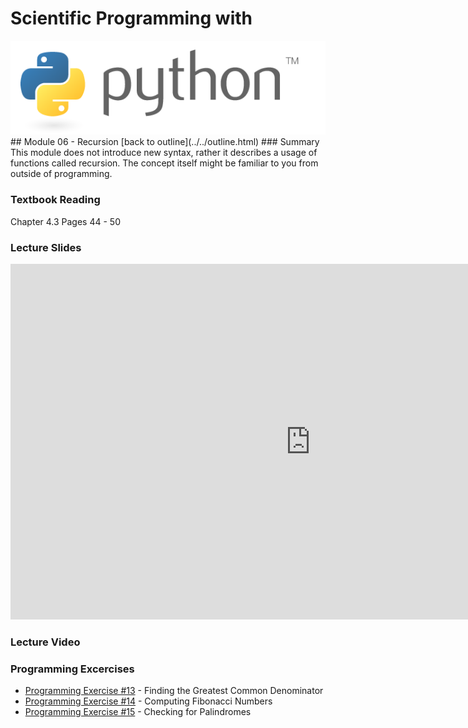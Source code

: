# Scientific Programming with 
<img src="../../imgs/python.png"/>
## Module 06 - Recursion
[back to outline](../../outline.html)
### Summary
This module does not introduce new syntax, rather it describes a usage of functions called recursion.  The concept itself might be familiar to you from outside of programming.

### Textbook Reading
Chapter 4.3
Pages 44 - 50

### Lecture Slides
<iframe src="https://docs.google.com/presentation/d/1np8oxbm01mdgBJ4K4yIZxS4QC15F1ZTdpokLQC-aqXA/embed?start=false&loop=false&delayms=3000" frameborder="0" width="960" height="569" allowfullscreen="true" mozallowfullscreen="true" webkitallowfullscreen="true"></iframe>

### Lecture Video


### Programming Excercises
- [Programming Exercise #13](../../exercises/pe13) - Finding the Greatest Common Denominator
- [Programming Exercise #14](../../exercises/pe14) - Computing Fibonacci Numbers
- [Programming Exercise #15](../../exercises/pe15) - Checking for Palindromes
